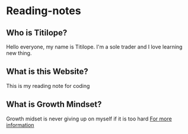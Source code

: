 # Reading-notes
## Who is Titilope? 
Hello everyone, my name is Titilope.
I'm a sole trader and I love learning new thing.

## What is this Website?
This is my reading note for coding

## What is Growth Mindset?
Growth midset is never giving up on myself if it is too hard
[For more information](docs/Readmore.md)
